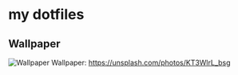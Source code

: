 # my dotfiles

## Wallpaper
![Wallpaper](https://unsplash.com/photos/KT3WlrL_bsg/download?force=true)
Wallpaper: https://unsplash.com/photos/KT3WlrL_bsg

